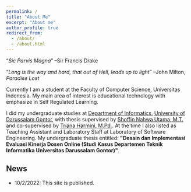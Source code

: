 ```yaml
---
permalink: /
title: "About Me"
excerpt: "About me"
author_profile: true
redirect_from: 
  - /about/
  - /about.html
---
```


<q>_Sic Parvis Magna_</q> &#8211;Sir Francis Drake

<q>_Long is the way and hard, that out of Hell, leads up to light_</q> &#8211;John Milton, _Paradise Lost_

Currently I am a student at the Faculty of Computer Science, Universitas Indonesia. My main area of interest is educational technology with emphasize in Self Regulated Learning. 

I did my undergraduate studies at [Department of Informatics](https://informatika.unida.gontor.ac.id/), [University of Darussalam Gontor](https://unida.gontor.ac.id/), with thesis supervised by [Shoffin Nahwa Utama, M.T.](http://informatika.uin-malang.ac.id/shoffin-nahwa-utama/) and co-supervised by [Triana Harmini, M.Pd.](https://scholar.google.co.id/citations?user=Gx0l9MAAAAAJ&hl=en). At the time I also listed as Teaching Assistant and Laboratory Staff at Laboratory of Software Engineering. My undergraduate thesis entitled: **"Desain dan Implementasi Evaluasi Kinerja Dosen Online (Studi Kasus Departemen Teknik Informatika Universitas Darussalam Gontor)"**.

News
------
 - 10/2/2022: This site is published.

